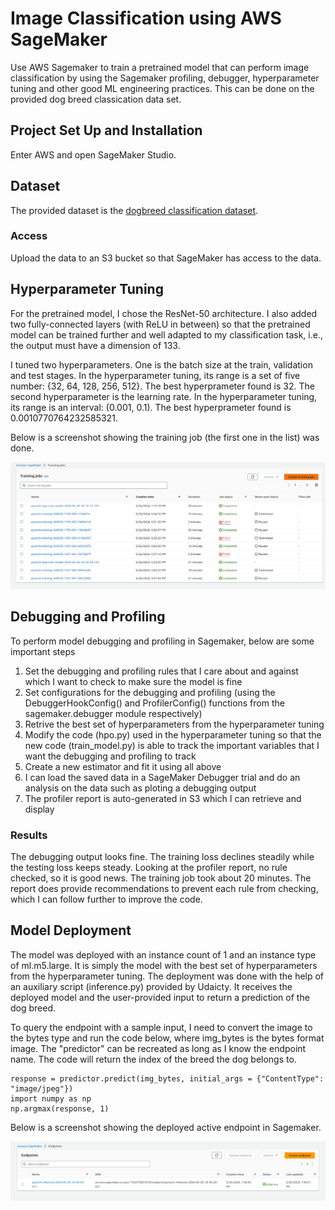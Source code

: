 # Image Classification using AWS SageMaker

Use AWS Sagemaker to train a pretrained model that can perform image classification by using the Sagemaker profiling, debugger, hyperparameter tuning and other good ML engineering practices. This can be done on the provided dog breed classication data set.

## Project Set Up and Installation
Enter AWS and open SageMaker Studio. 

## Dataset
The provided dataset is the [dogbreed classification dataset](https://s3-us-west-1.amazonaws.com/udacity-aind/dog-project/dogImages.zip).

### Access
Upload the data to an S3 bucket so that SageMaker has access to the data. 

## Hyperparameter Tuning
For the pretrained model, I chose the ResNet-50 architecture. I also added two fully-connected layers (with ReLU in between) so that the pretrained model can be trained further and well adapted to my classification task, i.e., the output must have a dimension of 133.

I tuned two hyperparameters. One is the batch size at the train, validation and test stages. In the hyperparameter tuning, its range is a set of five number: {32, 64, 128, 256, 512}. The best hyperprameter found is 32. The second hyperparameter is the learning rate. In the hyperparameter tuning, its range is an interval: (0.001, 0.1). The best hyperprameter found is 0.0010770764232585321.

Below is a screenshot showing the training job (the first one in the list) was done.

![image](screenshots/training_job.PNG)

## Debugging and Profiling
To perform model debugging and profiling in Sagemaker, below are some important steps 

1. Set the debugging and profiling rules that I care about and against which I want to check to make sure the model is fine
2. Set configurations for the debugging and profiling (using the DebuggerHookConfig() and ProfilerConfig() functions from the sagemaker.debugger module respectively)
3. Retrive the best set of hyperparameters from the hyperparameter tuning
4. Modify the code (hpo.py) used in the hyperparameter tuning so that the new code (train_model.py) is able to track the important variables that I want the debugging and profiling to track
5. Create a new estimator and fit it using all above
6. I can load the saved data in a SageMaker Debugger trial and do an analysis on the data such as ploting a debugging output
7. The profiler report is auto-generated in S3 which I can retrieve and display

### Results
The debugging output looks fine. The training loss declines steadily while the testing loss keeps steady. Looking at the profiler report, no rule checked, so it is good news. The training job took about 20 minutes. The report does provide recommendations to prevent each rule from checking, which I can follow further to improve the code.

## Model Deployment
The model was deployed with an instance count of 1 and an instance type of ml.m5.large. It is simply the model with the best set of hyperparameters from the hyperparameter tuning. The deployment was done with the help of an auxiliary script (inference.py) provided by Udaicty. It receives the deployed model and the user-provided input to return a prediction of the dog breed.

To query the endpoint with a sample input, I need to convert the image to the bytes type and run the code below, where img_bytes is the bytes format image. The "predictor" can be recreated as long as I know the endpoint name. The code will return the index of the breed the dog belongs to.

```
response = predictor.predict(img_bytes, initial_args = {"ContentType": "image/jpeg"})
import numpy as np
np.argmax(response, 1)
```

Below is a screenshot showing the deployed active endpoint in Sagemaker.

![image](screenshots/active_endpoint.PNG)
